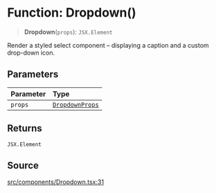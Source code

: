 # Function: Dropdown()

> **Dropdown**(`props`): `JSX.Element`

Render a styled select component – displaying a caption and a custom
drop-down icon.

## Parameters

| Parameter | Type |
| :------ | :------ |
| `props` | [`DropdownProps`](../interfaces/DropdownProps.md) |

## Returns

`JSX.Element`

## Source

[src/components/Dropdown.tsx:31](https://github.com/gpbl/react-day-picker/blob/a604fd23887c832117da414a9c63b1b84efb97d9/src/components/Dropdown.tsx#L31)
